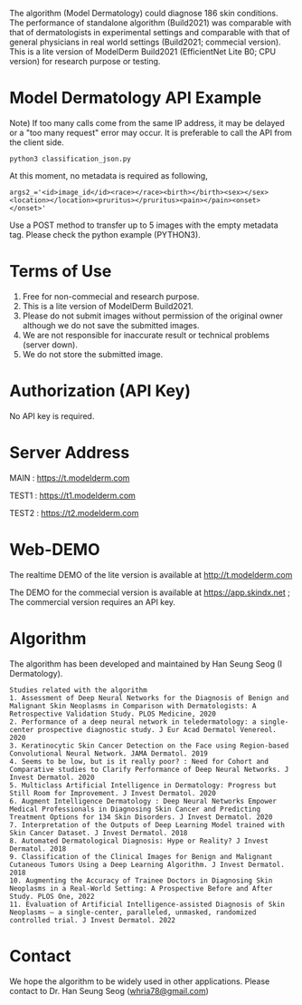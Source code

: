 The algorithm (Model Dermatology) could diagnose 186 skin conditions. The performance of standalone algorithm (Build2021) was comparable with that of dermatologists in experimental settings and comparable with that of general physicians in real world settings (Build2021; commecial version). This is a lite version of ModelDerm Build2021 (EfficientNet Lite B0; CPU version) for research purpose or testing.

# Model Dermatology API Example

Note) If too many calls come from the same IP address, it may be delayed or a "too many request" error may occur. It is preferable to call the API from the client side.

<pre><code>python3 classification_json.py
</code></pre>

At this moment, no metadata is required as following,
```
args2_='<id>image_id</id><race></race><birth></birth><sex></sex><location></location><pruritus></pruritus><pain></pain><onset></onset>'
```

Use a POST method to transfer up to 5 images with the empty metadata tag. Please check the python example (PYTHON3). 

# Terms of Use
1) Free for non-commecial and research purpose. 
2) This is a lite version of ModelDerm Build2021.
3) Please do not submit images without permission of the original owner although we do not save the submitted images. 
4) We are not responsible for inaccurate result or technical problems (server down).
5) We do not store the submitted image.

# Authorization (API Key)
No API key is required.

# Server Address
MAIN : https://t.modelderm.com

TEST1 : https://t1.modelderm.com

TEST2 : https://t2.modelderm.com

# Web-DEMO
The realtime DEMO of the lite version is available at http://t.modelderm.com

The DEMO for the commecial version is available at https://app.skindx.net ; The commercial version requires an API key.

# Algorithm
The algorithm has been developed and maintained by Han Seung Seog (I Dermatology).

```
Studies related with the algorithm
1. Assessment of Deep Neural Networks for the Diagnosis of Benign and Malignant Skin Neoplasms in Comparison with Dermatologists: A Retrospective Validation Study. PLOS Medicine, 2020
2. Performance of a deep neural network in teledermatology: a single‐center prospective diagnostic study. J Eur Acad Dermatol Venereol. 2020
3. Keratinocytic Skin Cancer Detection on the Face using Region-based Convolutional Neural Network. JAMA Dermatol. 2019
4. Seems to be low, but is it really poor? : Need for Cohort and Comparative studies to Clarify Performance of Deep Neural Networks. J Invest Dermatol. 2020
5. Multiclass Artificial Intelligence in Dermatology: Progress but Still Room for Improvement. J Invest Dermatol. 2020
6. Augment Intelligence Dermatology : Deep Neural Networks Empower Medical Professionals in Diagnosing Skin Cancer and Predicting Treatment Options for 134 Skin Disorders. J Invest Dermatol. 2020
7. Interpretation of the Outputs of Deep Learning Model trained with Skin Cancer Dataset. J Invest Dermatol. 2018
8. Automated Dermatological Diagnosis: Hype or Reality? J Invest Dermatol. 2018
9. Classification of the Clinical Images for Benign and Malignant Cutaneous Tumors Using a Deep Learning Algorithm. J Invest Dermatol. 2018
10. Augmenting the Accuracy of Trainee Doctors in Diagnosing Skin Neoplasms in a Real-World Setting: A Prospective Before and After Study. PLOS One, 2022
11. Evaluation of Artificial Intelligence-assisted Diagnosis of Skin Neoplasms – a single-center, paralleled, unmasked, randomized controlled trial. J Invest Dermatol. 2022
```

# Contact
We hope the algorithm to be widely used in other applications. Please contact to Dr. Han Seung Seog (whria78@gmail.com) 